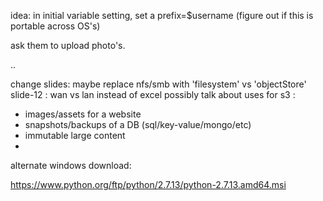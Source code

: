 idea: in initial variable setting, set a prefix=$username (figure out if this is portable across OS's)







ask them to upload photo's.


..


change slides: maybe replace nfs/smb with 'filesystem' vs 'objectStore'
slide-12 : wan vs lan instead of excel
possibly talk about uses for s3 :

* images/assets for a website
* snapshots/backups of a DB (sql/key-value/mongo/etc)
* immutable large content
*

alternate windows download:

https://www.python.org/ftp/python/2.7.13/python-2.7.13.amd64.msi
